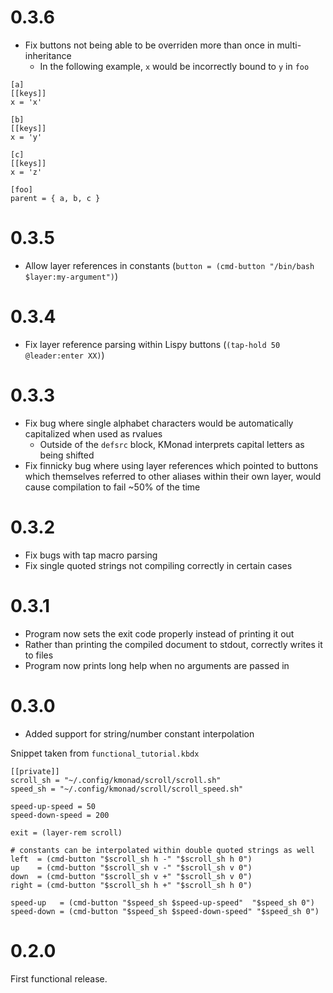 # 0.3.6

- Fix buttons not being able to be overriden more than once in multi-inheritance
    - In the following example, `x` would be incorrectly bound to `y` in `foo`
```kbdx
[a]
[[keys]]
x = 'x'

[b]
[[keys]]
x = 'y'

[c]
[[keys]]
x = 'z'

[foo]
parent = { a, b, c }
```

# 0.3.5

- Allow layer references in constants (`button = (cmd-button "/bin/bash $layer:my-argument")`)

# 0.3.4

- Fix layer reference parsing within Lispy buttons (`(tap-hold 50 @leader:enter XX)`)

# 0.3.3

- Fix bug where single alphabet characters would be automatically capitalized when used as rvalues
    - Outside of the `defsrc` block, KMonad interprets capital letters as being shifted
- Fix finnicky bug where using layer references which pointed to buttons which themselves referred to other aliases within their own layer, would cause compilation to fail ~50% of the time

# 0.3.2

- Fix bugs with tap macro parsing
- Fix single quoted strings not compiling correctly in certain cases

# 0.3.1

- Program now sets the exit code properly instead of printing it out
- Rather than printing the compiled document to stdout, correctly writes it to files
- Program now prints long help when no arguments are passed in

# 0.3.0

- Added support for string/number constant interpolation

Snippet taken from `functional_tutorial.kbdx`
```kbdx
[[private]]
scroll_sh = "~/.config/kmonad/scroll/scroll.sh"
speed_sh = "~/.config/kmonad/scroll/scroll_speed.sh"

speed-up-speed = 50
speed-down-speed = 200

exit = (layer-rem scroll)

# constants can be interpolated within double quoted strings as well
left  = (cmd-button "$scroll_sh h -" "$scroll_sh h 0")
up    = (cmd-button "$scroll_sh v -" "$scroll_sh v 0")
down  = (cmd-button "$scroll_sh v +" "$scroll_sh v 0")
right = (cmd-button "$scroll_sh h +" "$scroll_sh h 0")

speed-up   = (cmd-button "$speed_sh $speed-up-speed"  "$speed_sh 0")
speed-down = (cmd-button "$speed_sh $speed-down-speed" "$speed_sh 0")
```

# 0.2.0

First functional release.
